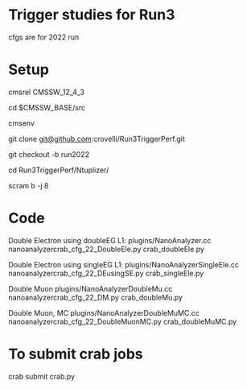 # Trigger studies for Run3

cfgs are for 2022 run

# Setup
cmsrel CMSSW_12_4_3

cd $CMSSW_BASE/src

cmsenv

git clone git@github.com:crovelli/Run3TriggerPerf.git

git checkout -b run2022

cd Run3TriggerPerf/Ntuplizer/

scram b -j 8


# Code
Double Electron using doubleEG L1: 
plugins/NanoAnalyzer.cc
nanoanalyzercrab_cfg_22_DoubleEle.py
crab_doubleEle.py

Double Electron using singleEG L1: 
plugins/NanoAnalyzerSingleEle.cc
nanoanalyzercrab_cfg_22_DEusingSE.py
crab_singleEle.py

Double Muon
plugins/NanoAnalyzerDoubleMu.cc 
nanoanalyzercrab_cfg_22_DM.py
crab_doubleMu.py

Double Muon, MC
plugins/NanoAnalyzerDoubleMuMC.cc
nanoanalyzercrab_cfg_22_DoubleMuonMC.py
crab_doubleMuMC.py


# To submit crab jobs 
crab submit crab.py
